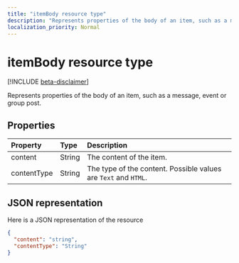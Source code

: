 ```yaml
---
title: "itemBody resource type"
description: "Represents properties of the body of an item, such as a message, event or group post."
localization_priority: Normal
---
```


# itemBody resource type

[!INCLUDE [beta-disclaimer](../../includes/beta-disclaimer.md)]

Represents properties of the body of an item, such as a message, event or group post.

## Properties
| Property	   | Type	|Description|
|:---------------|:--------|:----------|
|content|String|The content of the item.|
|contentType|String|The type of the content. Possible values are `Text` and `HTML`.|

## JSON representation

Here is a JSON representation of the resource

<!-- {
  "blockType": "resource",
  "optionalProperties": [

  ],
  "@odata.type": "microsoft.graph.itemBody"
}-->

```json
{
  "content": "string",
  "contentType": "String"
}

```

<!-- uuid: 8fcb5dbc-d5aa-4681-8e31-b001d5168d79
2015-10-25 14:57:30 UTC -->
<!--
{
  "type": "#page.annotation",
  "description": "itemBody resource",
  "keywords": "",
  "section": "documentation",
  "tocPath": "",
  "suppressions": [
    "Error: /api-reference/beta/resources/itembody.md:\r\n      Exception processing links.\r\n    System.ArgumentException: Link Definition was null. Link text: !INCLUDE [beta-disclaimer](../../includes/beta-disclaimer.md)\r\n      at ApiDoctor.Validation.DocFile.get_LinkDestinations()\r\n      at ApiDoctor.Validation.DocSet.ValidateLinks(Boolean includeWarnings, String[] relativePathForFiles, IssueLogger issues, Boolean requireFilenameCaseMatch, Boolean printOrphanedFiles)"
  ]
}
-->
